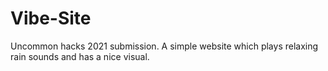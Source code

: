 # Vibe-Site
Uncommon hacks 2021 submission.
A simple website which plays relaxing rain sounds and has a nice visual.
